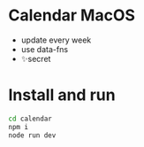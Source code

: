 # Calendar MacOS

- update every week
- use data-fns
- ✨secret

# Install and run

```sh
cd calendar
npm i
node run dev
```